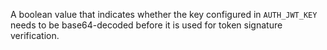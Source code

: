 A boolean value that indicates whether the key configured in `AUTH_JWT_KEY` needs to be base64-decoded before it is used for token signature verification.
